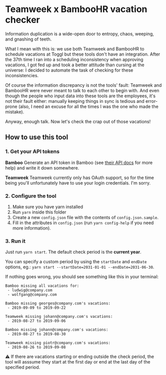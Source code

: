 # Teamweek x BambooHR vacation checker

Information duplication is a wide-open door to entropy, chaos, weeping, and gnashing of teeth.

What I mean with this is: we use both Teamweek and BambooHR to schedule vacations at Toggl but these tools don't have an integration. After the 37th time I ran into a scheduling inconsistency when approving vacations, I got fed up and took a better attitude than cursing at the universe: I decided to automate the task of checking for these inconsistencies.

Of course the information discrepancy is not the tools' fault: Teamweek and BambooHR were never meant to talk to each other to begin with. And even though the people who input data into these tools are the employees, it's not their fault either: manually keeping things in sync is tedious and error-prone (also, I need an excuse for all the times I was the one who made the mistake).

Anyway, enough talk. Now let's check the crap out of those vacations!

## How to use this tool

### 1. Get your API tokens

**Bamboo**
Generate an API token in Bamboo (see [their API docs](https://www.bamboohr.com/api/documentation/) for more help) and write it down somewhere.

**Teamweek**
Teamweek currently only has OAuth support, so for the time being you'll unfortunately have to use your login credentials. I'm sorry.

### 2. Configure the tool

1. Make sure you have yarn installed
2. Run `yarn` inside this folder
3. Create a new `config.json` file with the contents of `config.json.sample`.
4. Fill in the attributes in `config.json` (run `yarn config-help` if you need more information).

### 3. Run it
Just run `yarn start`. The default check period is the **current year**.

You can specify a custom period by using the `startDate` and `endDate` options, eg.: `yarn start --startDate=2031-01-01 --endDate=2031-06-30`.

If nothing goes wrong, you should see something like this in your terminal:

```
Bamboo missing all vacations for:
 - ludwig@company.com
 - wolfgang@company.com

Bamboo missing georges@company.com's vacations:
 - 2019-09-09 to 2019-09-22

Teamweek missing johann@company.com's vacations:
 - 2019-08-27 to 2019-09-06

Bamboo missing johann@company.com's vacations:
 - 2019-08-27 to 2019-08-30

Teamweek missing piotr@company.com's vacations:
 - 2019-08-26 to 2019-09-08
```

⚠️ If there are vacations starting or ending outside the check period, the tool will asssume they start at the first day or end at the last day of the specified period.

